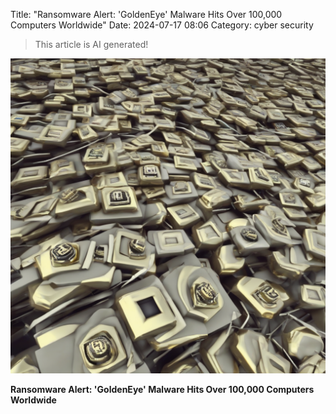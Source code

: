 Title: "Ransomware Alert: 'GoldenEye' Malware Hits Over 100,000 Computers Worldwide"
Date: 2024-07-17 08:06
Category: cyber security

> This article is AI generated!

![Alt Text](images/2024-07-17-ransomware-alert-goldeneye-malware-hits-over-100000-computers-worldwide.png)

**Ransomware Alert: 'GoldenEye' Malware Hits Over 100,000 Computers Worldwide**
